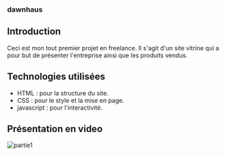 ### dawnhaus

## Introduction

Ceci est mon tout premier projet en freelance. Il s'agit d'un site vitrine qui a pour but de présenter l'entreprise ainsi que les produits vendus.

## Technologies utilisées

- HTML : pour la structure du site.
- CSS : pour le style et la mise en page.
- javascript : pour l'interactivité.

## Présentation en video

<!-- ![Démo du site](https://github.com/raphifou15/dawnhaus/blob/main/dawn.gif) -->

![partie1](part1.gif)
